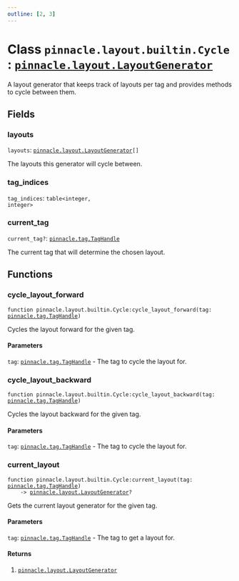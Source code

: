 ```yaml
---
outline: [2, 3]
---
```


# Class `pinnacle.layout.builtin.Cycle` : <code><a href="/lua-reference/0.1.0-beta.1/classes/pinnacle.layout.LayoutGenerator">pinnacle.layout.LayoutGenerator</a></code>


A layout generator that keeps track of layouts per tag
and provides methods to cycle between them.

## Fields

### layouts

`layouts`: <code><a href="/lua-reference/0.1.0-beta.1/classes/pinnacle.layout.LayoutGenerator">pinnacle.layout.LayoutGenerator</a>[]</code>

The layouts this generator will cycle between.

### tag_indices

`tag_indices`: <code>table&lt;integer, integer></code>



### current_tag <Badge type="danger" text="nullable" />

`current_tag?`: <code><a href="/lua-reference/0.1.0-beta.1/classes/pinnacle.tag.TagHandle">pinnacle.tag.TagHandle</a></code>

The current tag that will determine the chosen layout.


## Functions

### <Badge type="method" text="method" /> cycle_layout_forward

<div class="language-lua"><pre><code>function pinnacle.layout.builtin.Cycle:cycle_layout_forward(tag: <a href="/lua-reference/0.1.0-beta.1/classes/pinnacle.tag.TagHandle">pinnacle.tag.TagHandle</a>)</code></pre></div>

Cycles the layout forward for the given tag.


#### Parameters

`tag`: <code><a href="/lua-reference/0.1.0-beta.1/classes/pinnacle.tag.TagHandle">pinnacle.tag.TagHandle</a></code> - The tag to cycle the layout for.






### <Badge type="method" text="method" /> cycle_layout_backward

<div class="language-lua"><pre><code>function pinnacle.layout.builtin.Cycle:cycle_layout_backward(tag: <a href="/lua-reference/0.1.0-beta.1/classes/pinnacle.tag.TagHandle">pinnacle.tag.TagHandle</a>)</code></pre></div>

Cycles the layout backward for the given tag.


#### Parameters

`tag`: <code><a href="/lua-reference/0.1.0-beta.1/classes/pinnacle.tag.TagHandle">pinnacle.tag.TagHandle</a></code> - The tag to cycle the layout for.






### <Badge type="method" text="method" /> current_layout

<div class="language-lua"><pre><code>function pinnacle.layout.builtin.Cycle:current_layout(tag: <a href="/lua-reference/0.1.0-beta.1/classes/pinnacle.tag.TagHandle">pinnacle.tag.TagHandle</a>)
    -> <a href="/lua-reference/0.1.0-beta.1/classes/pinnacle.layout.LayoutGenerator">pinnacle.layout.LayoutGenerator</a>?</code></pre></div>

Gets the current layout generator for the given tag.



#### Parameters

`tag`: <code><a href="/lua-reference/0.1.0-beta.1/classes/pinnacle.tag.TagHandle">pinnacle.tag.TagHandle</a></code> - The tag to get a layout for.



#### Returns

1. <code><a href="/lua-reference/0.1.0-beta.1/classes/pinnacle.layout.LayoutGenerator">pinnacle.layout.LayoutGenerator</a></code>




